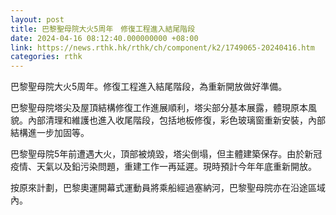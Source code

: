 ```yaml
---
layout: post
title: 巴黎聖母院大火5周年　修復工程進入結尾階段
date: 2024-04-16 08:12:40.000000000 +08:00
link: https://news.rthk.hk/rthk/ch/component/k2/1749065-20240416.htm
categories: rthk
---
```


巴黎聖母院大火5周年。修復工程進入結尾階段，為重新開放做好準備。
 
巴黎聖母院塔尖及屋頂結構修復工作進展順利，塔尖部分基本展露，體現原本風貌。內部清理和維護也進入收尾階段，包括地板修復，彩色玻璃窗重新安裝，內部結構進一步加固等。 

巴黎聖母院5年前遭遇大火，頂部被燒毀，塔尖倒塌，但主體建築保存。由於新冠疫情、天氣以及鉛污染問題，重建工作一再延遲。現時預計今年年底重新開放。

按原來計劃，巴黎奧運開幕式運動員將乘船經過塞納河，巴黎聖母院亦在沿途區域內。
